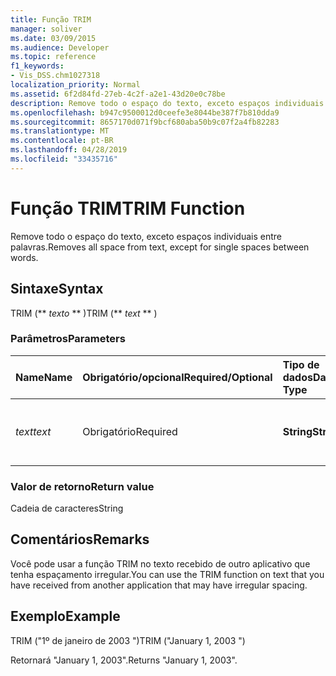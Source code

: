 ```yaml
---
title: Função TRIM
manager: soliver
ms.date: 03/09/2015
ms.audience: Developer
ms.topic: reference
f1_keywords:
- Vis_DSS.chm1027318
localization_priority: Normal
ms.assetid: 6f2d84fd-27eb-4c2f-a2e1-43d20e0c78be
description: Remove todo o espaço do texto, exceto espaços individuais entre palavras.
ms.openlocfilehash: b947c9500012d0ceefe3e8044be387f7b810dda9
ms.sourcegitcommit: 8657170d071f9bcf680aba50b9c07f2a4fb82283
ms.translationtype: MT
ms.contentlocale: pt-BR
ms.lasthandoff: 04/28/2019
ms.locfileid: "33435716"
---
```

# <a name="trim-function"></a><span data-ttu-id="741a1-103">Função TRIM</span><span class="sxs-lookup"><span data-stu-id="741a1-103">TRIM Function</span></span>

<span data-ttu-id="741a1-104">Remove todo o espaço do texto, exceto espaços individuais entre palavras.</span><span class="sxs-lookup"><span data-stu-id="741a1-104">Removes all space from text, except for single spaces between words.</span></span> 
  
## <a name="syntax"></a><span data-ttu-id="741a1-105">Sintaxe</span><span class="sxs-lookup"><span data-stu-id="741a1-105">Syntax</span></span>

<span data-ttu-id="741a1-106">TRIM (\*\* *texto* \*\* )</span><span class="sxs-lookup"><span data-stu-id="741a1-106">TRIM (\*\* *text* \*\* )</span></span> 
  
### <a name="parameters"></a><span data-ttu-id="741a1-107">Parâmetros</span><span class="sxs-lookup"><span data-stu-id="741a1-107">Parameters</span></span>

|<span data-ttu-id="741a1-108">**Name**</span><span class="sxs-lookup"><span data-stu-id="741a1-108">**Name**</span></span>|<span data-ttu-id="741a1-109">**Obrigatório/opcional**</span><span class="sxs-lookup"><span data-stu-id="741a1-109">**Required/Optional**</span></span>|<span data-ttu-id="741a1-110">**Tipo de dados**</span><span class="sxs-lookup"><span data-stu-id="741a1-110">**Data Type**</span></span>|<span data-ttu-id="741a1-111">**Descrição**</span><span class="sxs-lookup"><span data-stu-id="741a1-111">**Description**</span></span>|
|:-----|:-----|:-----|:-----|
| <span data-ttu-id="741a1-112">_text_</span><span class="sxs-lookup"><span data-stu-id="741a1-112">_text_</span></span> <br/> |<span data-ttu-id="741a1-113">Obrigatório</span><span class="sxs-lookup"><span data-stu-id="741a1-113">Required</span></span>  <br/> |<span data-ttu-id="741a1-114">**String**</span><span class="sxs-lookup"><span data-stu-id="741a1-114">**String**</span></span> <br/> |<span data-ttu-id="741a1-115">O texto em que os espaços devem ser removidos.</span><span class="sxs-lookup"><span data-stu-id="741a1-115">The text from which you want to remove spaces.</span></span>  <br/> |
   
### <a name="return-value"></a><span data-ttu-id="741a1-116">Valor de retorno</span><span class="sxs-lookup"><span data-stu-id="741a1-116">Return value</span></span>

<span data-ttu-id="741a1-117">Cadeia de caracteres</span><span class="sxs-lookup"><span data-stu-id="741a1-117">String</span></span>
  
## <a name="remarks"></a><span data-ttu-id="741a1-118">Comentários</span><span class="sxs-lookup"><span data-stu-id="741a1-118">Remarks</span></span>

<span data-ttu-id="741a1-119">Você pode usar a função TRIM no texto recebido de outro aplicativo que tenha espaçamento irregular.</span><span class="sxs-lookup"><span data-stu-id="741a1-119">You can use the TRIM function on text that you have received from another application that may have irregular spacing.</span></span>
  
## <a name="example"></a><span data-ttu-id="741a1-120">Exemplo</span><span class="sxs-lookup"><span data-stu-id="741a1-120">Example</span></span>

<span data-ttu-id="741a1-121">TRIM ("1º de janeiro de 2003 ")</span><span class="sxs-lookup"><span data-stu-id="741a1-121">TRIM ("January 1, 2003 ")</span></span> 
  
<span data-ttu-id="741a1-122">Retornará "January 1, 2003".</span><span class="sxs-lookup"><span data-stu-id="741a1-122">Returns "January 1, 2003".</span></span> 
  


